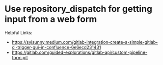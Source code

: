 # Use repository_dispatch for getting input from a web form

Helpful Links:
- https://syisunny.medium.com/gitlab-integration-create-a-simple-gitlab-ci-trigger-gui-in-confluence-6e6ecd231431
- https://gitlab.com/guided-explorations/gitlab-api/custom-pipeline-form.git
